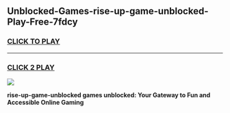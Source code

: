 
## Unblocked-Games-rise-up-game-unblocked-Play-Free-7fdcy
<h3>
<a href="https://premium76.site?title=rise-up-game-unblocked&ref=18A">CLICK TO PLAY</a></h3>
<hr>

<h3>
<a href="https://premium76.site?title=rise-up-game-unblocked&ref=18A">CLICK 2 PLAY</a>
  
</h3>

<a href="https://premium76.site?title=rise-up-game-unblocked&ref=18A"><img src="https://clearcache.store/games.png"></a>


**rise-up-game-unblocked games unblocked: Your Gateway to Fun and Accessible Online Gaming**
